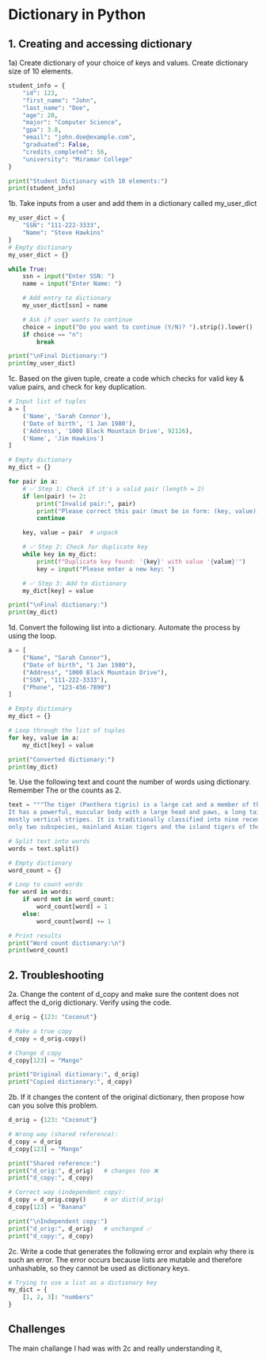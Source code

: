 # Dictionary in Python

## 1. Creating and accessing dictionary
1a) Create dictionary of your choice of keys and values. Create dictionary size of 10 elements.
```python
student_info = {
    "id": 123,
    "first_name": "John",
    "last_name": "Doe",
    "age": 20,
    "major": "Computer Science",
    "gpa": 3.8,
    "email": "john.doe@example.com",
    "graduated": False,
    "credits_completed": 56,
    "university": "Miramar College"
}

print("Student Dictionary with 10 elements:")
print(student_info)
```
1b. Take inputs from a user and add them in a dictionary called my_user_dict
```python
my_user_dict = {
    "SSN": "111-222-3333",
    "Name": "Steve Hawkins"
}
# Empty dictionary
my_user_dict = {}

while True:
    ssn = input("Enter SSN: ")
    name = input("Enter Name: ")

    # Add entry to dictionary
    my_user_dict[ssn] = name

    # Ask if user wants to continue
    choice = input("Do you want to continue (Y/N)? ").strip().lower()
    if choice == "n":
        break

print("\nFinal Dictionary:")
print(my_user_dict)
```

1c. Based on the given tuple, create a code which checks for valid key & value pairs, and check for key duplication.
```python
# Input list of tuples
a = [
    ('Name', 'Sarah Connor'),
    ('Date of birth', '1 Jan 1980'),
    ('Address', '1000 Black Mountain Drive', 92126),
    ('Name', 'Jim Hawkins')
]

# Empty dictionary
my_dict = {}

for pair in a:
    # ✅ Step 1: Check if it's a valid pair (length = 2)
    if len(pair) != 2:
        print("Invalid pair:", pair)
        print("Please correct this pair (must be in form: (key, value))")
        continue

    key, value = pair  # unpack

    # ✅ Step 2: Check for duplicate key
    while key in my_dict:
        print(f"Duplicate key found: '{key}' with value '{value}'")
        key = input("Please enter a new key: ")

    # ✅ Step 3: Add to dictionary
    my_dict[key] = value

print("\nFinal dictionary:")
print(my_dict)
```
1d. Convert the following list into a dictionary. Automate the process by using the loop.
```python
a = [
    ("Name", "Sarah Connor"),
    ("Date of birth", "1 Jan 1980"),
    ("Address", "1000 Black Mountain Drive"),
    ("SSN", "111-222-3333"),
    ("Phone", "123-456-7890")
]

# Empty dictionary
my_dict = {}

# Loop through the list of tuples
for key, value in a:
    my_dict[key] = value

print("Converted dictionary:")
print(my_dict)
```
1e. Use the following text and count the number of words using dictionary. Remember The or the counts as 2.
```python
text = """The tiger (Panthera tigris) is a large cat and a member of the genus Panthera native to Asia. 
It has a powerful, muscular body with a large head and paws, a long tail and orange fur with black, 
mostly vertical stripes. It is traditionally classified into nine recent subspecies, though some recognise 
only two subspecies, mainland Asian tigers and the island tigers of the Sunda Islands."""

# Split text into words
words = text.split()

# Empty dictionary
word_count = {}

# Loop to count words
for word in words:
    if word not in word_count:
        word_count[word] = 1
    else:
        word_count[word] += 1

# Print results
print("Word count dictionary:\n")
print(word_count)
```

## 2. Troubleshooting
2a. Change the content of d_copy and make sure the content does not affect the d_orig dictionary. Verify using the code.
```python
d_orig = {123: "Coconut"}

# Make a true copy
d_copy = d_orig.copy()

# Change d_copy
d_copy[123] = "Mango"

print("Original dictionary:", d_orig)
print("Copied dictionary:", d_copy)
```
2b. If it changes the content of the original dictionary, then propose how can you solve this problem.
```python
d_orig = {123: "Coconut"}

# Wrong way (shared reference):
d_copy = d_orig
d_copy[123] = "Mango"

print("Shared reference:")
print("d_orig:", d_orig)   # changes too ❌
print("d_copy:", d_copy)

# Correct way (independent copy):
d_copy = d_orig.copy()     # or dict(d_orig)
d_copy[123] = "Banana"

print("\nIndependent copy:")
print("d_orig:", d_orig)   # unchanged ✅
print("d_copy:", d_copy)
```
2c. Write a code that generates the following error and explain why there is such an error. 
The error occurs because lists are mutable and therefore unhashable, so they cannot be used as dictionary keys.
```python
# Trying to use a list as a dictionary key
my_dict = {
    [1, 2, 3]: "numbers"
}
```

## Challenges 
The main challange I had was with 2c and really understanding it,
